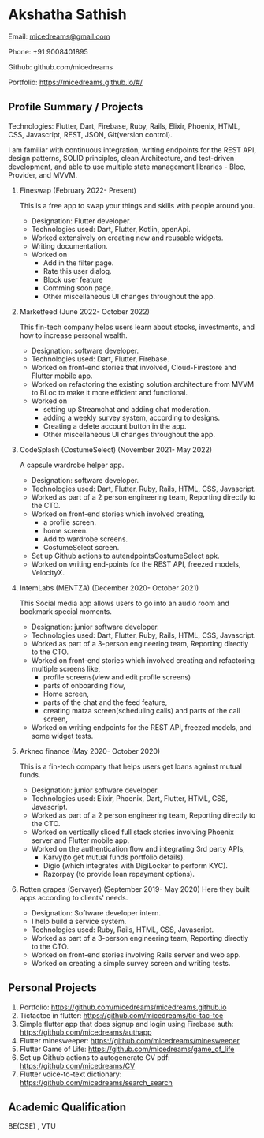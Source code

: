 # Akshatha Sathish

Email: micedreams@gmail.com

Phone: +91 9008401895

Github: github.com/micedreams

Portfolio: https://micedreams.github.io/#/ 

## Profile Summary / Projects

Technologies: Flutter, Dart, Firebase, Ruby, Rails, Elixir, Phoenix, HTML, CSS, Javascript, REST, JSON, Git(version control).

I am familiar with continuous integration, writing endpoints for the REST API, design patterns, SOLID principles, clean Architecture, and test-driven development, and able to use multiple state management libraries - Bloc, Provider, and MVVM.

1. Fineswap (February 2022- Present)

   This is a free app to swap your things and skills with people around you.
   * Designation: Flutter developer.
   * Technologies used:  Dart, Flutter, Kotlin, openApi.
   * Worked extensively on creating new and reusable widgets.
   * Writing documentation.
   * Worked on
      * Add in the filter page.
      * Rate this user dialog.
      * Block user feature 
      * Comming soon page.
      * Other miscellaneous UI changes throughout the app. 


1. Marketfeed (June 2022- October 2022) 

   This fin-tech company helps users learn about stocks, investments, and how to increase personal wealth.
   * Designation: software developer.
   * Technologies used:  Dart, Flutter, Firebase.
   * Worked on front-end stories that involved, Cloud-Firestore and Flutter mobile app.
   * Worked on refactoring the existing solution architecture from MVVM to BLoc to make it more efficient and functional.
   * Worked on
      * setting up Streamchat and adding chat moderation.
      * adding a weekly survey system, according to designs.
      * Creating a delete account button in the app.
      * Other miscellaneous UI changes throughout the app. 

1. CodeSplash (CostumeSelect) (November 2021- May 2022)

   A capsule wardrobe helper app.
   * Designation: software developer.
   * Technologies used:  Dart, Flutter, Ruby, Rails, HTML, CSS, Javascript.
   * Worked as part of a 2 person engineering team, Reporting directly to the CTO.
   * Worked on front-end stories which involved creating, 
      * a profile screen.
      * home screen.
      * Add to wardrobe screens.
      * CostumeSelect screen.
   * Set up Github actions to autendpointsCostumeSelect apk.
   * Worked on writing end-points for the REST API, freezed models, VelocityX.
   
1. IntemLabs (MENTZA) (December 2020- October 2021)

   This Social media app allows users to go into an audio room and bookmark special moments.
   * Designation: junior software developer.
   * Technologies used:  Dart, Flutter, Ruby, Rails, HTML, CSS, Javascript.
   * Worked as part of a 3-person engineering team, Reporting directly to the CTO.
   * Worked on front-end stories which involved creating and refactoring multiple screens like, 
      * profile screens(view and edit profile screens)
      * parts of onboarding flow,
      * Home screen, 
      * parts of the chat and the feed feature, 
      * creating matza screen(scheduling calls) and parts of the call screen,
   * Worked on writing endpoints for the REST API, freezed models, and some widget tests. 
   
1. Arkneo finance (May 2020- October 2020)

   This is a fin-tech company that helps users get loans against mutual funds.
   * Designation: junior software developer.
   * Technologies used: Elixir, Phoenix, Dart, Flutter, HTML, CSS, Javascript.
   * Worked as part of a 2 person engineering team, Reporting directly to the CTO.
   * Worked on vertically sliced full stack stories involving Phoenix server and Flutter mobile app.
   * Worked on the authentication flow and integrating 3rd party APIs,
      * Karvy(to get mutual funds portfolio details). 
      * Digio (which integrates with DigiLocker to perform KYC).
      * Razorpay (to provide loan repayment options).
      
1. Rotten grapes (Servayer) (September 2019- May 2020)
   Here they built apps according to clients' needs.
   * Designation: Software developer intern.
   * I help build a service system.
   * Technologies used: Ruby, Rails, HTML, CSS, Javascript.
   * Worked as part of a 3-person engineering team, Reporting directly to the CTO.
   * Worked on front-end stories involving Rails server and web app.
   * Worked on creating a simple survey screen and writing tests. 

## Personal Projects
1. Portfolio: https://github.com/micedreams/micedreams.github.io
1. Tictactoe in flutter: https://github.com/micedreams/tic-tac-toe
1. Simple flutter app that does signup and login using Firebase auth: https://github.com/micedreams/authapp 
1. Flutter minesweeper: https://github.com/micedreams/minesweeper
1. Flutter Game of Life: https://github.com/micedreams/game_of_life
1. Set up Github actions to autogenerate CV pdf: https://github.com/micedreams/CV
1. Flutter voice-to-text dictionary: https://github.com/micedreams/search_search

## Academic Qualification
BE(CSE) , VTU 
